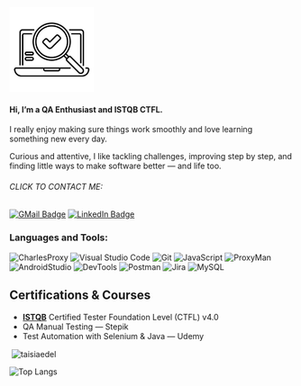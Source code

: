 <img src="https://github.com/TaisiaEdel/taisiaedel/blob/main/assets/testing.png" width="150"/>

#### Hi, I’m a **QA Enthusiast** and **ISTQB CTFL**. 
I really enjoy making sure things work smoothly and love learning something new every day.  

Curious and attentive, I like tackling challenges, improving step by step, and finding little ways to make software better — and life too. 

###### CLICK TO CONTACT ME:
[![GMail Badge](https://img.shields.io/badge/-Gmail-D14836?style=for-the-badge&logo=gmail&logoColor=white&link=mailto:Amaya.t.edel@gmail.com)](mailto:Amaya.t.edel@gmail.com)
[![LinkedIn Badge](https://img.shields.io/badge/-LinkedIn-blue?style=for-the-badge&logo=Linkedin&logoColor=white&link=https://www.linkedin.com/in/tatiana-ustinova/)](https://www.linkedin.com/in/tatiana-ustinova/)


### Languages and Tools:

![CharlesProxy](https://img.shields.io/badge/-CharlesProxy-090909?style=for-the-badge&logo=Charles&logoColor=47C5FB)
![Visual Studio Code](https://img.shields.io/badge/-vscode-090909?style=for-the-badge&logo=vscode&logoColor=F8C52C)
![Git](https://img.shields.io/badge/-git-090909?style=for-the-badge&logo=git&logoColor=orange)
![JavaScript](https://img.shields.io/badge/-JavaScript-090909?style=for-the-badge&logo=JavaScript&logoColor=E9D54D)
![ProxyMan](https://img.shields.io/badge/-Proxyman-090909?style=for-the-badge&logo=proxyman&logoColor=47C5FB)
![AndroidStudio](https://img.shields.io/badge/-AndroidStudio-090909?style=for-the-badge&logo=androidstudio&logoColor=47C5FB)
![DevTools](https://img.shields.io/badge/-DevTools-090909?style=for-the-badge&logo=devtools&logoColor=47C5FB)
![Postman](https://img.shields.io/badge/-postman-090909?style=for-the-badge&logo=postman&logoColor=f44336)
![Jira](https://img.shields.io/badge/-jira-090909?style=for-the-badge&logo=jira&logoColor=097CDB)
![MySQL](https://img.shields.io/badge/-Mysql-090909?style=for-the-badge&logo=MySQL&logoColor=F8C52C)

##  Certifications & Courses
- [**ISTQB**](https://istqb.org/) Certified Tester Foundation Level (CTFL) v4.0
- QA Manual Testing — Stepik
- Test Automation with Selenium & Java — Udemy

<p>&nbsp;<img align="center" src="https://github-readme-stats.vercel.app/api?username=taisiaedel&show_icons=true&theme=tokyonight&locale=en" alt="taisiaedel" /></p>


![Top Langs](https://github-readme-stats.vercel.app/api/top-langs/?username=taisiaedel&size_weight=0.5&count_weight=0.5)